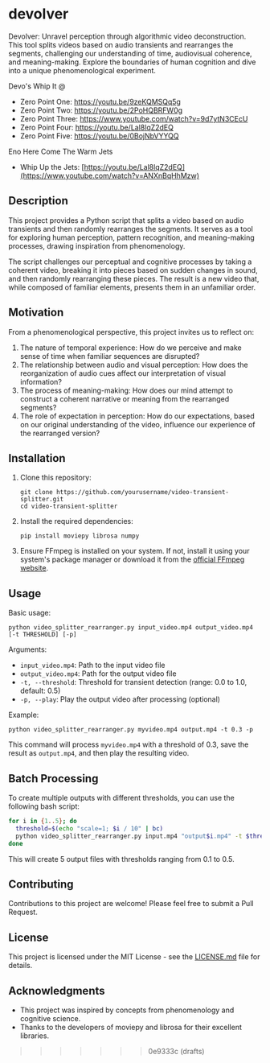 # devolver
Devolver: Unravel perception through algorithmic video deconstruction. This tool splits videos based on audio transients and rearranges the segments, challenging our understanding of time, audiovisual coherence, and meaning-making. Explore the boundaries of human cognition and dive into a unique phenomenological experiment.

Devo's Whip It @
* Zero Point One: https://youtu.be/9zeKQMSQq5g
* Zero Point Two: https://youtu.be/2PoHQBRFW0g
* Zero Point Three: https://www.youtube.com/watch?v=9d7ytN3CEcU
* Zero Point Four: https://youtu.be/Lal8lqZ2dEQ
* Zero Point Five: https://youtu.be/0BojNbVYYQQ

Eno Here Come The Warm Jets
* Whip Up the Jets: [https://youtu.be/Lal8lqZ2dEQ](https://www.youtube.com/watch?v=ANXnBqHhMzw)

## Description

This project provides a Python script that splits a video based on audio transients and then randomly rearranges the segments. It serves as a tool for exploring human perception, pattern recognition, and meaning-making processes, drawing inspiration from phenomenology.

The script challenges our perceptual and cognitive processes by taking a coherent video, breaking it into pieces based on sudden changes in sound, and then randomly rearranging these pieces. The result is a new video that, while composed of familiar elements, presents them in an unfamiliar order.

## Motivation

From a phenomenological perspective, this project invites us to reflect on:

1. The nature of temporal experience: How do we perceive and make sense of time when familiar sequences are disrupted?
2. The relationship between audio and visual perception: How does the reorganization of audio cues affect our interpretation of visual information?
3. The process of meaning-making: How does our mind attempt to construct a coherent narrative or meaning from the rearranged segments?
4. The role of expectation in perception: How do our expectations, based on our original understanding of the video, influence our experience of the rearranged version?

## Installation

1. Clone this repository:
   ```
   git clone https://github.com/yourusername/video-transient-splitter.git
   cd video-transient-splitter
   ```

2. Install the required dependencies:
   ```
   pip install moviepy librosa numpy
   ```

3. Ensure FFmpeg is installed on your system. If not, install it using your system's package manager or download it from the [official FFmpeg website](https://ffmpeg.org/download.html).

## Usage

Basic usage:
```
python video_splitter_rearranger.py input_video.mp4 output_video.mp4 [-t THRESHOLD] [-p]
```

Arguments:
- `input_video.mp4`: Path to the input video file
- `output_video.mp4`: Path for the output video file
- `-t, --threshold`: Threshold for transient detection (range: 0.0 to 1.0, default: 0.5)
- `-p, --play`: Play the output video after processing (optional)

Example:
```
python video_splitter_rearranger.py myvideo.mp4 output.mp4 -t 0.3 -p
```

This command will process `myvideo.mp4` with a threshold of 0.3, save the result as `output.mp4`, and then play the resulting video.

## Batch Processing

To create multiple outputs with different thresholds, you can use the following bash script:

```bash
for i in {1..5}; do
  threshold=$(echo "scale=1; $i / 10" | bc)
  python video_splitter_rearranger.py input.mp4 "output$i.mp4" -t $threshold
done
```

This will create 5 output files with thresholds ranging from 0.1 to 0.5.

## Contributing

Contributions to this project are welcome! Please feel free to submit a Pull Request.

## License

This project is licensed under the MIT License - see the [LICENSE.md](LICENSE.md) file for details.

## Acknowledgments

- This project was inspired by concepts from phenomenology and cognitive science.
- Thanks to the developers of moviepy and librosa for their excellent libraries.
>>>>>>> 0e9333c (drafts)
